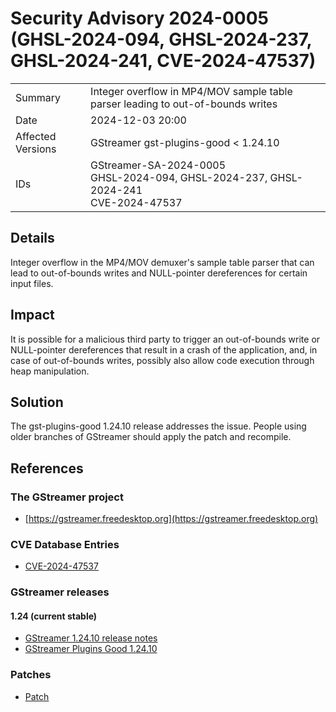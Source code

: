 # Security Advisory 2024-0005 (GHSL-2024-094, GHSL-2024-237, GHSL-2024-241, CVE-2024-47537)

<div class="vertical-table">

|                   |     |
| ----------------- | --- |
| Summary           | Integer overflow in MP4/MOV sample table parser leading to out-of-bounds writes |
| Date              | 2024-12-03 20:00 |
| Affected Versions | GStreamer gst-plugins-good < 1.24.10 |
| IDs               | GStreamer-SA-2024-0005<br/>GHSL-2024-094, GHSL-2024-237, GHSL-2024-241<br/>CVE-2024-47537 |

</div>

## Details

Integer overflow in the MP4/MOV demuxer's sample table parser that can lead to
out-of-bounds writes and NULL-pointer dereferences for certain input files.

## Impact

It is possible for a malicious third party to trigger an out-of-bounds write or
NULL-pointer dereferences that result in a crash of the application, and, in
case of out-of-bounds writes, possibly also allow code execution through heap
manipulation.

## Solution

The gst-plugins-good 1.24.10 release addresses the issue. People using older
branches of GStreamer should apply the patch and recompile.

## References

### The GStreamer project

- [https://gstreamer.freedesktop.org](https://gstreamer.freedesktop.org)

### CVE Database Entries

- [CVE-2024-47537](https://www.cve.org/CVERecord?id=CVE-2024-47537)

### GStreamer releases

#### 1.24 (current stable)

- [GStreamer 1.24.10 release notes](/releases/1.24/#1.24.10)
- [GStreamer Plugins Good 1.24.10](/src/gst-plugins-good/gst-plugins-good-1.24.10.tar.xz)

### Patches

- [Patch](https://gitlab.freedesktop.org/gstreamer/gstreamer/-/merge_requests/8059.patch)
